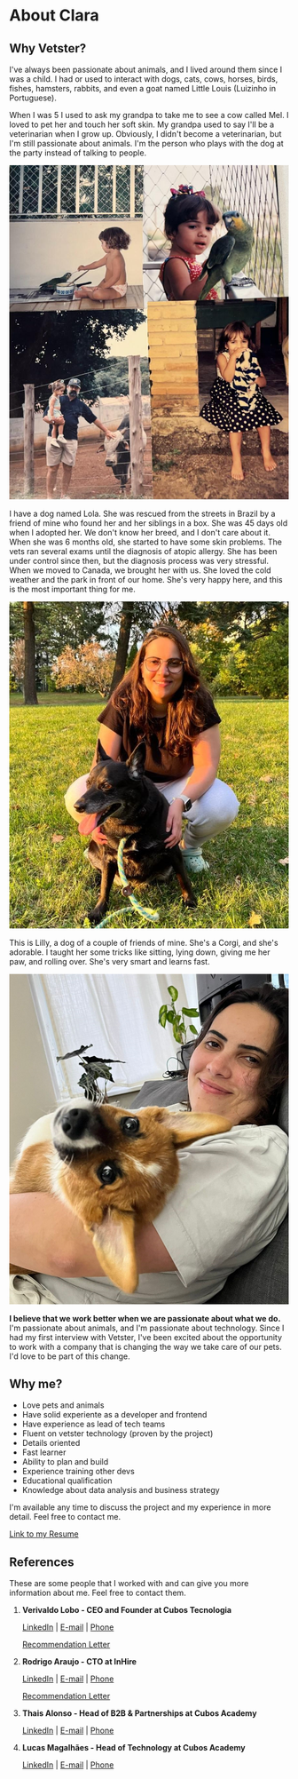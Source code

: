 # About Clara

## Why Vetster?

I've always been passionate about animals, and I lived around them since I was a child. I had or used to interact with dogs, cats, cows, horses, birds, fishes, hamsters, rabbits, and even a goat named Little Louis (Luizinho in Portuguese).

When I was 5 I used to ask my grandpa to take me to see a cow called Mel. I loved to pet her and touch her soft skin. My grandpa used to say I'll be a veterinarian when I grow up. Obviously, I didn't become a veterinarian, but I'm still passionate about animals. I'm the person who plays with the dog at the party instead of talking to people.

![Childhood](./images/childhood.jpg)

I have a dog named Lola. She was rescued from the streets in Brazil by a friend of mine who found her and her siblings in a box. She was 45 days old when I adopted her. We don't know her breed, and I don't care about it. When she was 6 months old, she started to have some skin problems. The vets ran several exams until the diagnosis of atopic allergy. She has been under control since then, but the diagnosis process was very stressful.
When we moved to Canada, we brought her with us. She loved the cold weather and the park in front of our home. She's very happy here, and this is the most important thing for me.

![Lola and Me](./images/lola.jpg)

This is Lilly, a dog of a couple of friends of mine. She's a Corgi, and she's adorable. I taught her some tricks like sitting, lying down, giving me her paw, and rolling over. She's very smart and learns fast.

![Lilly and me](./images/lilly.jpg)

**I believe that we work better when we are passionate about what we do.** I'm passionate about animals, and I'm passionate about technology. Since I had my first interview with Vetster, I've been excited about the opportunity to work with a company that is changing the way we take care of our pets. I'd love to be part of this change.

## Why me?

- Love pets and animals
- ⁠Have solid experiente as a developer and frontend
- ⁠Have experience as lead of tech teams
- ⁠Fluent on vetster technology (proven by the project)
- Details oriented
- Fast learner
- Ability to plan and build
- Experience training other devs
- Educational qualification
- ⁠Knowledge about data analysis and business strategy

I'm available any time to discuss the project and my experience in more detail. Feel free to contact me.

[Link to my Resume](./assets/Resume_Clara.pdf)

## References

These are some people that I worked with and can give you more information about me. Feel free to contact them.

1. **Verivaldo Lobo - CEO and Founder at Cubos Tecnologia**

   [LinkedIn](https://www.linkedin.com/in/verivaldo-lobo-3103549b) | [E-mail](mailto:verivaldo@cubos.io) | [Phone](tel:+55119956762377)

   [Recommendation Letter](/docs/assets/Recommendation_Letter_Verivaldo.pdf)

2. **Rodrigo Araujo - CTO at InHire**

   [LinkedIn](https://www.linkedin.com/in/dygufa/) | [E-mail](mailto:dygufa@gmail.com) | [Phone](tel:+557198859-9772)

   [Recommendation Letter](/docs/assets/Recommendation_Letter_Rodrigo.pdf)

3. **Thais Alonso - Head of B2B & Partnerships at Cubos Academy**

   [LinkedIn](https://www.linkedin.com/in/thaisfalonso) | [E-mail](mailto:thais.alonso@cubos.academy) | [Phone](tel:+5571981464991)

4. **Lucas Magalhães - Head of Technology at Cubos Academy**

   [LinkedIn](https://www.linkedin.com/in/lucasmagalhaes/) | [E-mail](mailto:lucasmagalhaesas@gmail.com) | [Phone](tel:+16074142592)
